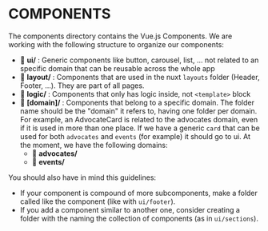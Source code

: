 # COMPONENTS

The components directory contains the Vue.js Components. We are working with the following structure to organize our components:
- 📁 **ui/** : Generic components like button, carousel, list, ... not related to an specific domain that can be reusable across the whole app
- 📁 **layout/** : Components that are used in the nuxt `layouts` folder (Header, Footer, ...). They are part of all pages.
- 📁 **logic/** : Components that only has logic inside, not `<template>` block
- 📁 **[domain]/** : Components that belong to a specific domain. The folder name should be the "domain" it refers to, having one folder per domain. For example, an AdvocateCard is related to the advocates domain, even if it is used in more than one place. If we have a generic `card` that can be used for both `advocates` and `events` (for example) it should go to ui. At the moment, we have the following domains:
    - 📁 **advocates/**
    - 📁 **events/**

You should also have in mind this guidelines:
- If your component is compound of more subcomponents, make a folder called like the component (like with `ui/footer`).
- If you add a component similar to another one, consider creating a folder with the naming the collection of components (as in `ui/sections`).
